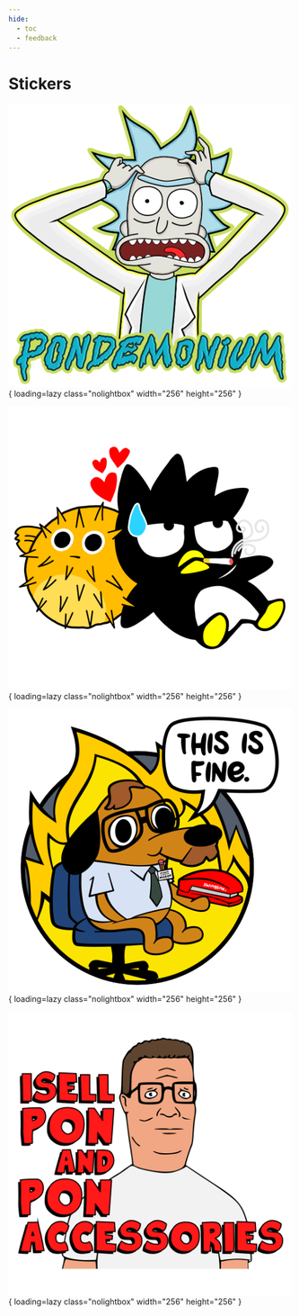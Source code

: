 ```yaml
---
hide:
  - toc
  - feedback
---
```


# Stickers

<div class="grid" markdown>

![Rick - PONDEMONIUM!](../assets/stickers/8311-pondemonium-sticker.svg){ loading=lazy class="nolightbox" width="256" height="256" }

![Badtz-Maru - Puffy Hearts Linux](../assets/stickers/8311-puffyheartsbadtz-sticker.svg){ loading=lazy class="nolightbox" width="256" height="256" }

![Office Space Gunshow - This is fine.](../assets/stickers/8311-thisisfine-sticker.svg){ loading=lazy class="nolightbox" width="256" height="256" }

![Hank Hill - PON & PON Accessories](../assets/stickers/8311-hankhill-sticker.svg){ loading=lazy class="nolightbox" width="256" height="256" }

</div>
